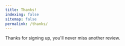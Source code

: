 ```yaml
---
title: Thanks!
indexing: false
sitemap: false
permalink: /thanks/
---
```

Thanks for signing up, you'll never miss another review.

